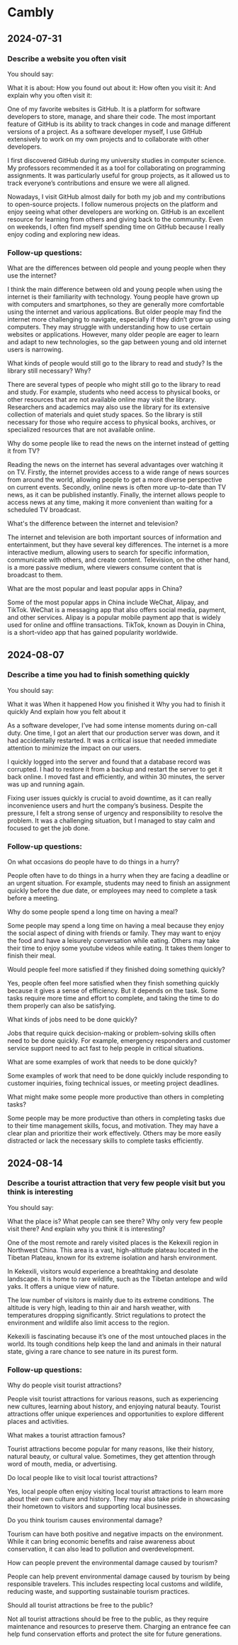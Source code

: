 # Cambly

## 2024-07-31

### Describe a website you often visit

You should say:

What it is about:
How you found out about it:
How often you visit it:
And explain why you often visit it:

One of my favorite websites is GitHub. It is a platform for software developers to store, manage, and share their code.
The most important feature of GitHub is its ability to track changes in code and manage different versions of a project.
As a software developer myself, I use GitHub extensively to work on my own projects and to collaborate with other developers.

I first discovered GitHub during my university studies in computer science. My professors recommended it as a tool for collaborating on programming assignments. It was particularly useful for group projects, as it allowed us to track everyone’s contributions and ensure we were all aligned.

Nowadays, I visit GitHub almost daily for both my job and my contributions to open-source projects. I follow numerous projects on the platform and enjoy seeing what other developers are working on. GitHub is an excellent resource for learning from others and giving back to the community. Even on weekends, I often find myself spending time on GitHub because I really enjoy coding and exploring new ideas.


### Follow-up questions:

What are the differences between old people and young people when they use the internet?

I think the main difference between old and young people when using the internet is their familiarity with technology. Young people have grown up with computers and smartphones, so they are generally more comfortable using the internet and various applications.
But older people may find the internet more challenging to navigate, especially if they didn’t grow up using computers. They may struggle with understanding how to use certain websites or applications. However, many older people are eager to learn and adapt to new technologies, so the gap between young and old internet users is narrowing.

What kinds of people would still go to the library to read and study? Is the library still necessary? Why?

There are several types of people who might still go to the library to read and study. For example, students who need access to physical books, or other resources that are not available online may visit the library. Researchers and academics may also use the library for its extensive collection of materials and quiet study spaces. So the library is still necessary for those who require access to physical books, archives, or specialized resources that are not available online.

Why do some people like to read the news on the internet instead of getting it from TV?

Reading the news on the internet has several advantages over watching it on TV. Firstly, the internet provides access to a wide range of news sources from around the world, allowing people to get a more diverse perspective on current events. Secondly, online news is often more up-to-date than TV news, as it can be published instantly. Finally, the internet allows people to access news at any time, making it more convenient than waiting for a scheduled TV broadcast.

What's the difference between the internet and television?

The internet and television are both important sources of information and entertainment, but they have several key differences. The internet is a more interactive medium, allowing users to search for specific information, communicate with others, and create content. Television, on the other hand, is a more passive medium, where viewers consume content that is broadcast to them.

What are the most popular and least popular apps in China?

Some of the most popular apps in China include WeChat, Alipay, and TikTok. WeChat is a messaging app that also offers social media, payment, and other services. Alipay is a popular mobile payment app that is widely used for online and offline transactions. TikTok, known as Douyin in China, is a short-video app that has gained popularity worldwide.

## 2024-08-07

### Describe a time you had to finish something quickly

You should say:

What it was
When it happened
How you finished it
Why you had to finish it quickly And explain how you felt about it

As a software developer, I’ve had some intense moments during on-call duty. One time, I got an alert that our production server was down, and it had accidentally restarted. It was a critical issue that needed immediate attention to minimize the impact on our users.

I quickly logged into the server and found that a database record was corrupted. I had to restore it from a backup and restart the server to get it back online. I moved fast and efficiently, and within 30 minutes, the server was up and running again.

Fixing user issues quickly is crucial to avoid downtime, as it can really inconvenience users and hurt the company’s business. Despite the pressure, I felt a strong sense of urgency and responsibility to resolve the problem. It was a challenging situation, but I managed to stay calm and focused to get the job done.


### Follow-up questions:

On what occasions do people have to do things in a hurry?

People often have to do things in a hurry when they are facing a deadline or an urgent situation. For example, students may need to finish an assignment quickly before the due date, or employees may need to complete a task before a meeting.

Why do some people spend a long time on having a meal?

Some people may spend a long time on having a meal because they enjoy the social aspect of dining with friends or family. They may want to enjoy the food and have a leisurely conversation while eating. Others may take their time to enjoy some youtube videos while eating. It takes them longer to finish their meal.

Would people feel more satisfied if they finished doing something quickly?

Yes, people often feel more satisfied when they finish something quickly because it gives a sense of efficiency. But it depends on the task. Some tasks require more time and effort to complete, and taking the time to do them properly can also be satisfying.

What kinds of jobs need to be done quickly?

Jobs that require quick decision-making or problem-solving skills often need to be done quickly. For example, emergency responders and customer service support need to act fast to help people in critical situations.

What are some examples of work that needs to be done quickly?

Some examples of work that need to be done quickly include responding to customer inquiries, fixing technical issues, or meeting project deadlines.

What might make some people more productive than others in completing tasks?

Some people may be more productive than others in completing tasks due to their time management skills, focus, and motivation. They may have a clear plan and prioritize their work effectively. Others may be more easily distracted or lack the necessary skills to complete tasks efficiently.

## 2024-08-14

### Describe a tourist attraction that very few people visit but you think is interesting

You should say:

What the place is?
What people can see there?
Why only very few people visit there?
And explain why you think it is interesting?

One of the most remote and rarely visited places is the Kekexili region in Northwest China. This area is a vast, high-altitude plateau located in the Tibetan Plateau, known for its extreme isolation and harsh environment.

In Kekexili, visitors would experience a breathtaking and desolate landscape. It is home to rare wildlife, such as the Tibetan antelope and wild yaks. It offers a unique view of nature.

The low number of visitors is mainly due to its extreme conditions. The altitude is very high, leading to thin air and harsh weather, with temperatures dropping significantly. Strict regulations to protect the environment and wildlife also limit access to the region.

Kekexili is fascinating because it’s one of the most untouched places in the world. Its tough conditions help keep the land and animals in their natural state, giving a rare chance to see nature in its purest form.

### Follow-up questions:

Why do people visit tourist attractions?

People visit tourist attractions for various reasons, such as experiencing new cultures, learning about history, and enjoying natural beauty. Tourist attractions offer unique experiences and opportunities to explore different places and activities.

What makes a tourist attraction famous?

Tourist attractions become popular for many reasons, like their history, natural beauty, or cultural value. Sometimes, they get attention through word of mouth, media, or advertising.


Do local people like to visit local tourist attractions?

Yes, local people often enjoy visiting local tourist attractions to learn more about their own culture and history. They may also take pride in showcasing their hometown to visitors and supporting local businesses.


Do you think tourism causes environmental damage?

Tourism can have both positive and negative impacts on the environment. While it can bring economic benefits and raise awareness about conservation, it can also lead to pollution and overdevelopment.

How can people prevent the environmental damage caused by tourism?

People can help prevent environmental damage caused by tourism by being responsible travelers. This includes respecting local customs and wildlife, reducing waste, and supporting sustainable tourism practices.

Should all tourist attractions be free to the public?

Not all tourist attractions should be free to the public, as they require maintenance and resources to preserve them. Charging an entrance fee can help fund conservation efforts and protect the site for future generations.

